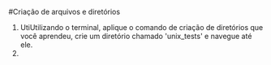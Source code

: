#Criação de arquivos e diretórios

1. UtiUtilizando o terminal, aplique o comando de criação de diretórios que você aprendeu, crie um diretório chamado 'unix_tests' e navegue até ele.
2. 
